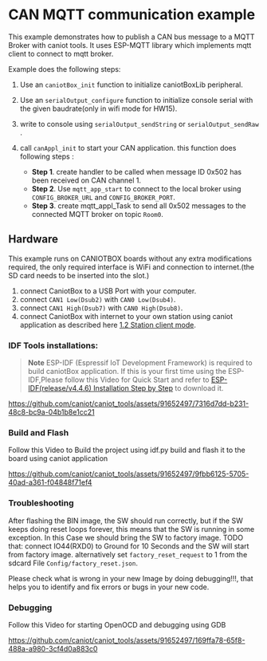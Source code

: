 # CAN MQTT communication example



This example demonstrates how to publish a CAN bus message to a MQTT Broker with caniot tools.
It uses ESP-MQTT library which implements mqtt client to connect to mqtt broker.

Example does the following steps:

1. Use an  `caniotBox_init` function to initialize caniotBoxLib peripheral.
2. Use an  `serialOutput_configure` function to initialize console serial with the given baudrate(only in wifi mode for HW15).
3. write to console using `serialOutput_sendString` or `serialOutput_sendRaw` .
4. call `canAppl_init` to start your CAN application. this function does following steps :

     * **Step 1**. create handler to be called when message ID 0x502 has been received on CAN channel 1.     
     * **Step 2**. Use `mqtt_app_start` to connect to the local broker using  `CONFIG_BROKER_URL` and `CONFIG_BROKER_PORT`.
     * **Step 3**. create mqtt_appl_Task to send all 0x502 messages to the connected MQTT broker on topic `Room0`.


## Hardware

This example runs on CANIOTBOX boards without any extra modifications required, the only required interface is WiFi and connection to internet.(the SD card needs to be inserted into the slot.)

1. connect  CaniotBox to a USB Port with your computer.
2. connect  `CAN1 Low(Dsub2)` with `CAN0 Low(Dsub4)`.
3. connect  `CAN1 High(Dsub7)` with `CAN0 High(Dsub8)`.
4. connect CaniotBox with internet to your own station using caniot application as described here [1.2 Station client mode](https://caniot-docu.readthedocs.io/en/latest/getting-started-caniot.html#wifi-connection).

### IDF Tools installations:

> **Note**
> ESP-IDF (Espressif IoT Development Framework) is required to build caniotBox application. If this is your first time using the ESP-IDF,Please follow this Video for Quick Start and refer to [ESP-IDF(release/v4.4.6) Installation Step by Step](https://docs.espressif.com/projects/esp-idf/en/v4.4.6/esp32/get-started/index.html#installation-step-by-step) to download it. 

https://github.com/caniot/caniot_tools/assets/91652497/7316d7dd-b231-48c8-bc9a-04b1b8e1cc21

### Build and Flash

Follow this Video to Build the project using idf.py build and flash it to the board using caniot application

https://github.com/caniot/caniot_tools/assets/91652497/9fbb6125-5705-40ad-a361-f04848f71ef4

### Troubleshooting

After flashing the BIN image, the SW should run correctly, but if the SW keeps doing reset loops forever, this means that the SW is running in some exception. In this Case we should bring the SW to factory image. TODO that: connect IO44(RXD0) to Ground for 10 Seconds and the SW will start from factory image. alternatively set `factory_reset_request` to 1 from the sdcard File  `Config/factory_reset.json`.

Please check what is wrong in your new Image by doing debugging!!!, that helps you to identify and fix errors or bugs in your new code.

### Debugging

Follow this Video for starting OpenOCD  and debugging using GDB

https://github.com/caniot/caniot_tools/assets/91652497/169ffa78-65f8-488a-a980-3cf4d0a883c0
